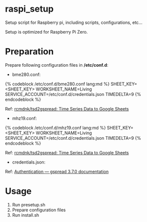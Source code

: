 # raspi_setup

Setup script for Raspberry pi, including scripts, configurations, etc...

Setup is optimized for Raspberry Pi Zero.

# Preparation

Prepare following configuration files in **/etc/conf.d**:

- bme280.conf:

{% codeblock /etc/conf.d/bme280.conf lang:md %}
SHEET_KEY=\<SHEET_KEY>
WORKSHEET_NAME=Living
SERVICE_ACCOUNT=/etc/conf.d/credentials.json
TIMEDELTA=9
{% endcodeblock %}

Ref: [rcmdnk/tsd2gspread: Time Series Data to Google Sheets](https://github.com/rcmdnk/tsd2gspread)

- mhz19.conf:

{% codeblock /etc/conf.d/mhz19.conf lang:md %}
SHEET_KEY=\<SHEET_KEY>
WORKSHEET_NAME=Living
SERVICE_ACCOUNT=/etc/conf.d/credentials.json
TIMEDELTA=9
{% endcodeblock %}

Ref: [rcmdnk/tsd2gspread: Time Series Data to Google Sheets](https://github.com/rcmdnk/tsd2gspread)

- credentials.json:

Ref: [Authentication — gspread 3.7.0 documentation](https://gspread.readthedocs.io/en/latest/oauth2.html#for-bots-using-service-account)

# Usage

1. Run presetup.sh
1. Prepare configuration files
1. Run install.sh
